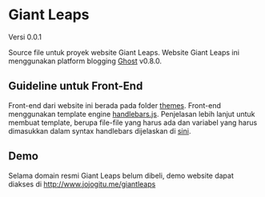 # Giant Leaps
Versi 0.0.1

Source file untuk proyek website Giant Leaps.
Website Giant Leaps ini menggunakan platform blogging [Ghost](https://github.com/TryGhost/Ghost) v0.8.0.

## Guideline untuk Front-End
Front-end dari website ini berada pada folder [themes](content/themes).
Front-end menggunakan template engine [handlebars.js](http://handlebarsjs.com/).
Penjelasan lebih lanjut untuk membuat template, berupa file-file yang harus ada dan variabel yang harus dimasukkan dalam syntax handlebars dijelaskan di [sini](http://themes.ghost.org/).

## Demo
Selama domain resmi Giant Leaps belum dibeli, demo website dapat diakses di
http://www.jojogitu.me/giantleaps